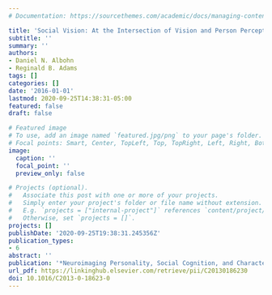 ```yaml
---
# Documentation: https://sourcethemes.com/academic/docs/managing-content/

title: 'Social Vision: At the Intersection of Vision and Person Perception'
subtitle: ''
summary: ''
authors:
- Daniel N. Albohn
- Reginald B. Adams
tags: []
categories: []
date: '2016-01-01'
lastmod: 2020-09-25T14:38:31-05:00
featured: false
draft: false

# Featured image
# To use, add an image named `featured.jpg/png` to your page's folder.
# Focal points: Smart, Center, TopLeft, Top, TopRight, Left, Right, BottomLeft, Bottom, BottomRight.
image:
  caption: ''
  focal_point: ''
  preview_only: false

# Projects (optional).
#   Associate this post with one or more of your projects.
#   Simply enter your project's folder or file name without extension.
#   E.g. `projects = ["internal-project"]` references `content/project/deep-learning/index.md`.
#   Otherwise, set `projects = []`.
projects: []
publishDate: '2020-09-25T19:38:31.245356Z'
publication_types:
- 6
abstract: ''
publication: '*Neuroimaging Personality, Social Cognition, and Character*'
url_pdf: https://linkinghub.elsevier.com/retrieve/pii/C20130186230
doi: 10.1016/C2013-0-18623-0
---
```

